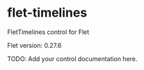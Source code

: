 # flet-timelines
FletTimelines control for Flet

Flet version: 0.27.6

TODO: Add your control documentation here.
